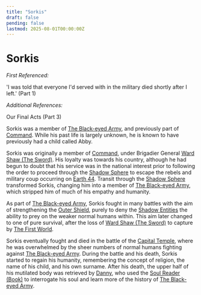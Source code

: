 ```yaml
---
title: "Sorkis"
draft: false
pending: false
lastmod: 2025-08-01T00:00:00Z
---
```


# Sorkis

*First Referenced:*

'I was told that everyone I'd served with in the military died shortly after I left.' (Part 1)

*Additional References:*

Our Final Acts (Part 3)

Sorkis was a member of [The Black-eyed Army](/people/the-black-eyed-army/), and previously part of [Command](/unknown/command/). While his past life is largely unknown, he is known to have previously had a child called Abby.

Sorkis was originally a member of [Command](/unknown/command/), under Brigadier General [Ward Shaw (The Sword)](/people/ward-shaw-the-sword/). His loyalty was towards his country, although he had begun to doubt that his service was in the national interest prior to following the order to proceed through the [Shadow Sphere](/entities/shadow-sphere/) to escape the rebels and military coup occurring on [Earth 44](/worlds/earth-44/). Transit through the [Shadow Sphere](/entities/shadow-sphere/) transformed Sorkis, changing him into a member of [The Black-eyed Army](/people/the-black-eyed-army/), which stripped him of much of his empathy and humanity.

As part of [The Black-eyed Army](/people/the-black-eyed-army/), Sorkis fought in many battles with the aim of strengthening the [Outer Shield](/devices/outer-shield/), purely to deny the [Shadow Entities](/entities/shadow-entities/) the ability to prey on the weaker normal humans within. This aim later changed to one of pure survival, after the loss of [Ward Shaw (The Sword)](/people/ward-shaw-the-sword/) to capture by [The First World](/worlds/the-first-world/).

Sorkis eventually fought and died in the battle of the [Capital Temple](/timelines/chronology-of-events-the-battle-of-the-capital-temple/), where he was overwhelmed by the sheer numbers of normal humans fighting against [The Black-eyed Army](/people/the-black-eyed-army/). During the battle and his death, Sorkis started to regain his humanity, remembering the concept of religion, the name of his child, and his own surname. After his death, the upper half of his mutilated body was retrieved by [Danny](/people/danny/), who used the [Soul Reader (Book)](/devices/soul-reader-book/) to interrogate his soul and learn more of the history of [The Black-eyed Army](/people/the-black-eyed-army/).
